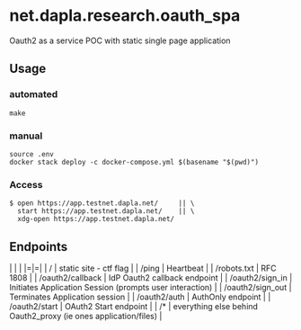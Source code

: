 # net.dapla.research.oauth_spa
Oauth2 as a service POC with static single page application


## Usage

### automated
```
make

```

### manual
```
source .env
docker stack deploy -c docker-compose.yml $(basename "$(pwd)")
```

### Access
```
$ open https://app.testnet.dapla.net/     || \
  start https://app.testnet.dapla.net/    || \
  xdg-open https://app.testnet.dapla.net/
```

## Endpoints

| | |
|=|=|
| / | static site - ctf flag |
| /ping | Heartbeat |
| /robots.txt | RFC 1808 |
| /oauth2/callback | IdP Oauth2 callback endpoint |
| /oauth2/sign_in | Initiates Application Session (prompts user interaction) |
| /oauth2/sign_out | Terminates Application session |
| /oauth2/auth | AuthOnly endpoint |
| /oauth2/start | OAuth2 Start endpoint |
| /* | everything else behind Oauth2_proxy (ie ones application/files) |
